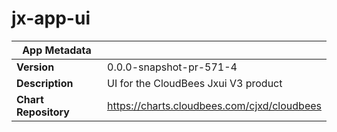 # jx-app-ui

|App Metadata||
|---|---|
| **Version** | 0.0.0-snapshot-pr-571-4 |
| **Description** | UI for the CloudBees Jxui V3 product |
| **Chart Repository** | https://charts.cloudbees.com/cjxd/cloudbees |

